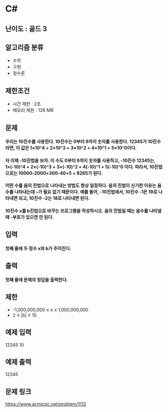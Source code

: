 # C#

## 난이도 : 골드 3

## 알고리즘 분류
  - 수학
  - 구현
  - 정수론

## 제한조건
  - 시간 제한 : 2초
  - 메모리 제한 : 128 MB

## 문제
#### 우리는 10진수를 사용한다. 10진수는 0부터 9까지 숫자를 사용한다. 12345가 10진수라면, 이 값은 1×10^4 + 2×10^3 + 3×10^2 + 4×10^1 + 5×10^0이다.
#### 자 이제 -10진법을 보자. 이 수도 0부터 9까지 숫자를 사용하고, -10진수 12345는, 1×(-10)^4 + 2×(-10)^3 + 3×(-10)^2 + 4(-10)^1 + 5(-10)^0 이다. 따라서, 10진법으로는 10000-2000+300-40+5 = 8265가 된다.
#### 어떤 수를 음의 진법으로 나타내는 방법도 항상 일정하다. 음의 진법이 신기한 이유는 음수를 나타내는데 –가 필요 없기 때문이다. 예를 들어, -10진법에서, 10진수 -1은 19로 나타내면 되고, 10진수 -2는 18로 나타내면 된다.
#### 10진수 x를 b진법으로 바꾸는 프로그램을 작성하시오. 음의 진법일 때는 음수를 나타낼 때 -부호가 있으면 안 된다.

## 입력
#### 첫째 줄에 두 정수 x와 b가 주어진다.

## 출력
#### 첫째 줄에 문제의 정답을 출력한다.

## 제한
  - -1,000,000,000 ≤ x ≤ 1,000,000,000
  - 2 ≤ |b| ≤ 10

## 예제 입력
12345 10<br/>

## 예제 출력
12345<br/>

## 문제 링크
https://www.acmicpc.net/problem/1112